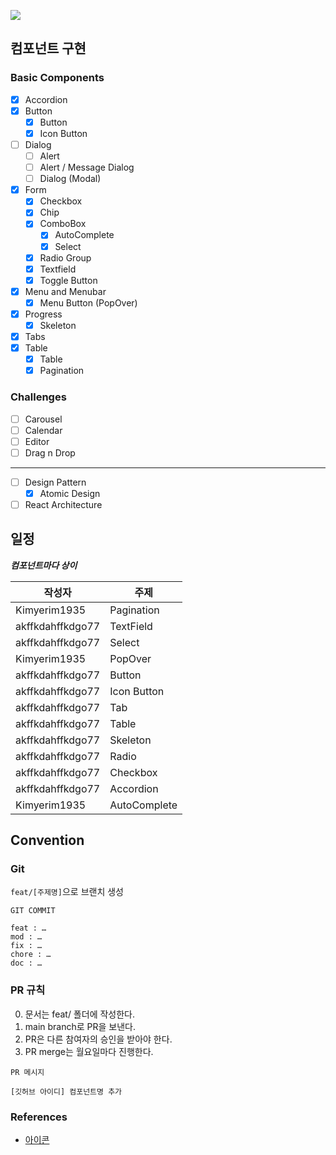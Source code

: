 ![](https://img.shields.io/badge/기간-2023--05~2023--06-blue)

## 컴포넌트 구현

### Basic Components

-   [x] Accordion
-   [x] Button
    -   [x] Button
    -   [x] Icon Button
-   [ ] Dialog
    -   [ ] Alert
    -   [ ] Alert / Message Dialog
    -   [ ] Dialog (Modal)
-   [x] Form
    -   [x] Checkbox
    -   [x] Chip
    -   [x] ComboBox
        -   [x] AutoComplete
        -   [x] Select
    -   [x] Radio Group
    -   [x] Textfield
    -   [x] Toggle Button
-   [x] Menu and Menubar
    -   [x] Menu Button (PopOver)
-   [x] Progress
    -   [x] Skeleton
-   [x] Tabs
-   [x] Table
    -   [x] Table
    -   [x] Pagination

### Challenges

-   [ ] Carousel
-   [ ] Calendar
-   [ ] Editor
-   [ ] Drag n Drop

---

-   [ ] Design Pattern
    -   [x] Atomic Design
-   [ ] React Architecture

## 일정

**_컴포넌트마다 상이_**

| 작성자           | 주제         |
| ---------------- | ------------ |
| Kimyerim1935     | Pagination   |
| akffkdahffkdgo77 | TextField    |
| akffkdahffkdgo77 | Select       |
| Kimyerim1935     | PopOver      |
| akffkdahffkdgo77 | Button       |
| akffkdahffkdgo77 | Icon Button  |
| akffkdahffkdgo77 | Tab          |
| akffkdahffkdgo77 | Table        |
| akffkdahffkdgo77 | Skeleton     |
| akffkdahffkdgo77 | Radio        |
| akffkdahffkdgo77 | Checkbox     |
| akffkdahffkdgo77 | Accordion    |
| Kimyerim1935     | AutoComplete |

## Convention

### Git

<code>feat/[주제명]</code>으로 브랜치 생성

```
GIT COMMIT

feat : …
mod : …
fix : …
chore : …
doc : …
```

### PR 규칙

0. 문서는 feat/ 폴더에 작성한다.
1. main branch로 PR을 보낸다.
2. PR은 다른 참여자의 승인을 받아야 한다.
3. PR merge는 월요일마다 진행한다.

```
PR 메시지

[깃허브 아이디] 컴포넌트명 추가

```

### References

-   [아이콘](https://heroicons.com/)
